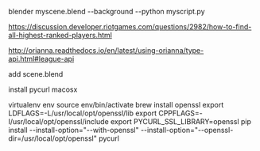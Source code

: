 

blender myscene.blend --background --python myscript.py

https://discussion.developer.riotgames.com/questions/2982/how-to-find-all-highest-ranked-players.html

http://orianna.readthedocs.io/en/latest/using-orianna/type-api.html#league-api

add scene.blend


install pycurl macosx

virtualenv env
source env/bin/activate
brew install openssl
export LDFLAGS=-L/usr/local/opt/openssl/lib
export CPPFLAGS=-I/usr/local/opt/openssl/include
export PYCURL_SSL_LIBRARY=openssl
pip install --install-option="--with-openssl" --install-option="--openssl-dir=/usr/local/opt/openssl" pycurl



